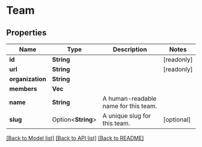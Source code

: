 # Team

## Properties

Name | Type | Description | Notes
------------ | ------------- | ------------- | -------------
**id** | **String** |  | [readonly]
**url** | **String** |  | [readonly]
**organization** | **String** |  | 
**members** | **Vec<String>** |  | 
**name** | **String** | A human-readable name for this team. | 
**slug** | Option<**String**> | A unique slug for this team. | [optional]

[[Back to Model list]](../README.md#documentation-for-models) [[Back to API list]](../README.md#documentation-for-api-endpoints) [[Back to README]](../README.md)


